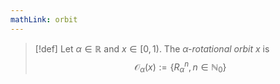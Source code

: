```yaml
---
mathLink: orbit
---
```

>[!def]
Let $\alpha\in \mathbb{R}$ and $x\in[0,1)$. The *$\alpha$-rotational orbit* $x$ is $$\mathcal{O}_{\alpha}(x):=\{R^{n}_{\alpha},n\in \mathbb{N}_{0}\}$$ 
